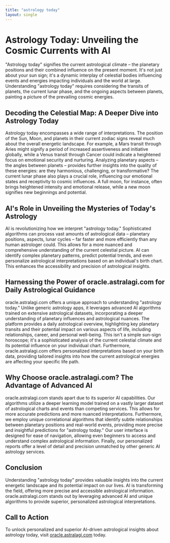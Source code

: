 ```yaml
---
title: "astrology today"
layout: single
---
```


# Astrology Today: Unveiling the Cosmic Currents with AI

"Astrology today" signifies the current astrological climate – the planetary positions and their combined influence on the present moment.  It's not just about your sun sign; it's a dynamic interplay of celestial bodies influencing events and energies impacting individuals and the world at large. Understanding "astrology today" requires considering the transits of planets, the current lunar phase, and the ongoing aspects between planets, painting a picture of the prevailing cosmic energies.

## Decoding the Celestial Map: A Deeper Dive into Astrology Today

Astrology today encompasses a wide range of interpretations.  The position of the Sun, Moon, and planets in their current zodiac signs reveal much about the overall energetic landscape. For example, a Mars transit through Aries might signify a period of increased assertiveness and initiative globally, while a Venus transit through Cancer could indicate a heightened focus on emotional security and nurturing.  Analyzing planetary aspects – the angles between planets – provides further insights into the quality of these energies: are they harmonious, challenging, or transformative? The current lunar phase also plays a crucial role, influencing our emotional states and receptivity to cosmic influences.  A full moon, for instance, often brings heightened intensity and emotional release, while a new moon signifies new beginnings and potential.


## AI's Role in Unveiling the Mysteries of Today's Astrology

AI is revolutionizing how we interpret "astrology today."  Sophisticated algorithms can process vast amounts of astrological data – planetary positions, aspects, lunar cycles – far faster and more efficiently than any human astrologer could. This allows for a more nuanced and comprehensive understanding of the current celestial picture. AI can identify complex planetary patterns, predict potential trends, and even personalize astrological interpretations based on an individual's birth chart.  This enhances the accessibility and precision of astrological insights.


## Harnessing the Power of oracle.astralagi.com for Daily Astrological Guidance

oracle.astralagi.com offers a unique approach to understanding "astrology today."  Unlike generic astrology apps, it leverages advanced AI algorithms trained on extensive astrological datasets, incorporating a deeper understanding of planetary influences and astrological nuances.  The platform provides a daily astrological overview, highlighting key planetary transits and their potential impact on various aspects of life, including relationships, career, and personal well-being. This isn't a simple sun-sign horoscope; it's a sophisticated analysis of the current celestial climate and its potential influence on your individual chart.  Furthermore, oracle.astralagi.com offers personalized interpretations based on your birth data, providing tailored insights into how the current astrological energies are affecting your specific life path.


## Why Choose oracle.astralagi.com?  The Advantage of Advanced AI

oracle.astralagi.com stands apart due to its superior AI capabilities. Our algorithms utilize a deeper learning model trained on a vastly larger dataset of astrological charts and events than competing services. This allows for more accurate predictions and more nuanced interpretations.  Furthermore, we employ unique correlational algorithms that identify subtle relationships between planetary positions and real-world events, providing more precise and insightful predictions for "astrology today."  Our user interface is designed for ease of navigation, allowing even beginners to access and understand complex astrological information.  Finally, our personalized reports offer a level of detail and precision unmatched by other generic AI astrology services.


## Conclusion

Understanding "astrology today" provides valuable insights into the current energetic landscape and its potential impact on our lives. AI is transforming the field, offering more precise and accessible astrological information. oracle.astralagi.com stands out by leveraging advanced AI and unique algorithms to provide superior, personalized astrological interpretations.


## Call to Action

To unlock personalized and superior AI-driven astrological insights about astrology today, visit [oracle.astralagi.com](https://oracle.astralagi.com) today.
